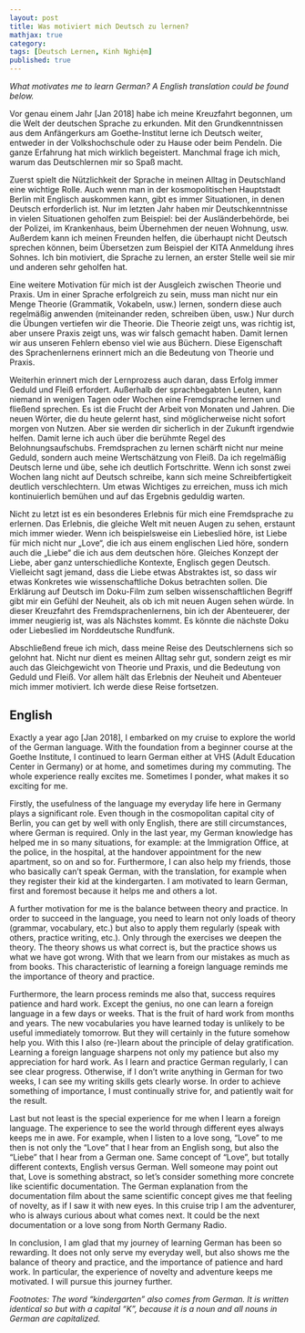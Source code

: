 ```yaml
---
layout: post
title: Was motiviert mich Deutsch zu lernen?    
mathjax: true
category:
tags: [Deutsch Lernen, Kinh Nghiệm]
published: true
---
```

_What motivates me to learn German? A English translation could be found below._

Vor genau einem Jahr \[Jan 2018\] habe ich meine Kreuzfahrt begonnen, um die Welt der deutschen Sprache zu erkunden. Mit den Grundkenntnissen aus dem Anfängerkurs am Goethe-Institut lerne ich Deutsch weiter, entweder in der Volkshochschule oder zu Hause oder beim Pendeln. Die ganze Erfahrung hat mich wirklich begeistert. Manchmal frage ich mich, warum das Deutschlernen mir so Spaß macht.

Zuerst spielt die Nützlichkeit der Sprache in meinen Alltag in Deutschland eine wichtige Rolle. Auch wenn man in der kosmopolitischen Hauptstadt Berlin mit Englisch auskommen kann, gibt es immer Situationen, in denen Deutsch erforderlich ist. Nur im letzten Jahr haben mir Deutschkenntnisse in vielen Situationen geholfen zum Beispiel: bei der Ausländerbehörde, bei der Polizei, im Krankenhaus, beim Übernehmen der neuen Wohnung, usw. Außerdem kann ich meinen Freunden helfen, die überhaupt nicht Deutsch sprechen können, beim Übersetzen zum Beispiel der KITA Anmeldung ihres Sohnes. Ich bin motiviert, die Sprache zu lernen, an erster Stelle weil sie mir und anderen sehr geholfen hat.

Eine weitere Motivation für mich ist der Ausgleich zwischen Theorie und Praxis. Um in einer Sprache erfolgreich zu sein, muss man nicht nur ein Menge Theorie (Grammatik, Vokabeln, usw.) lernen, sondern diese auch regelmäßig anwenden (miteinander reden, schreiben üben, usw.) Nur durch die Übungen vertiefen wir die Theorie. Die Theorie zeigt uns, was richtig ist, aber unsere Praxis zeigt uns, was wir falsch gemacht haben. Damit lernen wir aus unseren Fehlern ebenso viel wie aus Büchern. Diese Eigenschaft des Sprachenlernens erinnert mich an die Bedeutung von Theorie und Praxis. 

Weiterhin erinnert mich der Lernprozess auch daran, dass Erfolg immer Geduld und Fleiß erfordert. Außerhalb der sprachbegabten Leuten, kann niemand in wenigen Tagen oder Wochen eine Fremdsprache lernen und fließend sprechen. Es ist die Frucht der Arbeit von Monaten und Jahren. Die neuen Wörter, die du heute gelernt hast, sind möglicherweise nicht sofort morgen von Nutzen. Aber sie werden dir sicherlich in der Zukunft irgendwie helfen. Damit lerne ich auch über die berühmte Regel des Belohnungsaufschubs. Fremdsprachen zu lernen schärft nicht nur meine Geduld, sondern auch meine Wertschätzung von Fleiß. Da ich regelmäßig Deutsch lerne und übe, sehe ich deutlich Fortschritte. Wenn ich sonst zwei Wochen lang nicht auf Deutsch schreibe, kann sich meine Schreibfertigkeit deutlich verschlechtern. Um etwas Wichtiges zu erreichen, muss ich mich kontinuierlich bemühen und auf das Ergebnis geduldig warten.

Nicht zu letzt ist es ein besonderes Erlebnis für mich eine Fremdsprache zu erlernen. Das Erlebnis, die gleiche Welt mit neuen Augen zu sehen, erstaunt mich immer wieder. Wenn ich beispielsweise ein Liebeslied höre, ist Liebe für mich nicht nur „Love“, die ich aus einem englischen Lied höre, sondern auch die „Liebe“ die ich aus dem deutschen höre. Gleiches Konzept der Liebe, aber ganz unterschiedliche Kontexte, Englisch gegen Deutsch. Vielleicht sagt jemand, dass die Liebe etwas Abstraktes ist, so dass wir etwas Konkretes wie wissenschaftliche Dokus betrachten sollen. Die Erklärung auf Deutsch im Doku-Film zum selben wissenschaftlichen Begriff gibt mir ein Gefühl der Neuheit, als ob ich mit neuen Augen sehen würde. In dieser Kreuzfahrt des Fremdsprachenlernens, bin ich der Abenteuerer, der immer neugierig ist, was als Nächstes kommt. Es könnte die nächste Doku oder Liebeslied im Norddeutsche Rundfunk.

Abschließend freue ich mich, dass meine Reise des Deutschlernens sich so gelohnt hat. Nicht nur dient es meinen Alltag sehr gut, sondern zeigt es mir auch das Gleichgewicht von Theorie und Praxis, und die Bedeutung von Geduld und Fleiß. Vor allem hält das Erlebnis der Neuheit und Abenteuer mich immer motiviert. Ich werde diese Reise fortsetzen.

## English

Exactly a year ago [Jan 2018], I embarked on my cruise to explore the world of the German language. With the foundation from a beginner course at the Goethe Institute, I continued to learn German either at VHS (Adult Education Center in Germany) or at home, and sometimes during my commuting. The whole experience really excites me. Sometimes I ponder, what makes it so exciting for me.

Firstly, the usefulness of the language my everyday life here in Germany plays a significant role. Even though in the cosmopolitan capital city of Berlin, you can get by well with only English, there are still circumstances, where German is required. Only in the last year, my German knowledge has helped me in so many situations, for example: at the Immigration Office, at the police, in the hospital, at the handover appointment for the new apartment, so on and so for. Furthermore, I can also help my friends, those who basically can’t speak German, with the translation, for example when they register their kid at the kindergarten. I am motivated to learn German, first and foremost because it helps me and others a lot.

A further motivation for me is the balance between theory and practice. In order to succeed in the language, you need to learn not only loads of theory (grammar, vocabulary, etc.) but also to apply them regularly (speak with others, practice writing, etc.). Only through the exercises we deepen the theory. The theory shows us what correct is, but the practice shows us what we have got wrong. With that we learn from our mistakes as much as from books. This characteristic of learning a foreign language reminds me the importance of theory and practice.

Furthermore, the learn process reminds me also that, success requires patience and hard work. Except the genius, no one can learn a foreign language in a few days or weeks. That is the fruit of hard work from months and years. The new vocabularies you have learned today is unlikely to be useful immediately tomorrow. But they will certainly in the future somehow help you. With this I also (re-)learn about the principle of delay gratification. Learning a foreign language sharpens not only my patience but also my appreciation for hard work. As I learn and practice German regularly, I can see clear progress. Otherwise, if I don’t write anything in German for two weeks, I can see my writing skills gets clearly worse. In order to achieve something of importance, I must continually strive for, and patiently wait for the result.

Last but not least is the special experience for me when I learn a foreign language. The experience to see the world through different eyes always keeps me in awe. For example, when I listen to a love song, “Love” to me then is not only the “Love” that I hear from an English song, but also the “Liebe” that I hear from a German one. Same concept of “Love”, but totally different contexts, English versus German. Well someone may point out that, Love is something abstract, so let’s consider something more concrete like scientific documentation. The German explanation from the documentation film about the same scientific concept gives me that feeling of novelty, as if I saw it with new eyes. In this cruise trip I am the adventurer, who is always curious about what comes next. It could be the next documentation or a love song from North Germany Radio.

In conclusion, I am glad that my journey of learning German has been so rewarding. It does not only serve my everyday well, but also shows me the balance of theory and practice, and the importance of patience and hard work. In particular, the experience of novelty and adventure keeps me motivated. I will pursue this journey further.

_Footnotes: The word “kindergarten” also comes from German. It is written identical so but with a capital “K”, because it is a noun and all nouns in German are capitalized._
